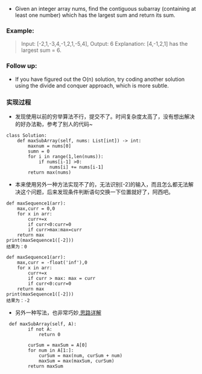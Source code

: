 - Given an integer array nums, find the contiguous subarray (containing at least one number) 
which has the largest sum and return its sum.
### Example:
> Input: [-2,1,-3,4,-1,2,1,-5,4],
    Output: 6
    Explanation: [4,-1,2,1] has the largest sum = 6.
    
### Follow up:
 - If you have figured out the O(n) solution, try coding another solution 
     using the divide and conquer approach, which is more subtle.
### 实现过程
- 发现使用以前的穷举算法不行，提交不了。时间复杂度太高了，没有想出解决的好办法勒，参考了别人的代码~
```
class Solution:
    def maxSubArray(self, nums: List[int]) -> int:
        maxnum = nums[0]
        sumn = 0
        for i in range(1,len(nums)):
            if nums[i-1] >0:
                nums[i] += nums[i-1]
        return max(nums)
```
- 本来使用另外一种方法实现不了的，无法识别[-2]的输入，而且怎么都无法解决这个问题，后来发现条件判断语句交换一下位置就好了，阿西吧。
```
def maxSequence1(arr):
    max,curr = 0,0
    for x in arr:
        curr+=x
        if curr<0:curr=0
        if curr>max:max=curr
    return max
print(maxSequence1([-2]))
结果为：0

def maxSequence1(arr):
    max,curr = -float('inf'),0
    for x in arr:
        curr+=x
        if curr > max: max = curr
        if curr<0:curr=0
    return max
print(maxSequence1([-2]))
结果为：-2
```
- 另外一种写法，也非常巧妙,[思路详解](https://www.youtube.com/watch?v=2MmGzdiKR9Y)
```
 def maxSubArray(self, A):
        if not A:
            return 0

        curSum = maxSum = A[0]
        for num in A[1:]:
            curSum = max(num, curSum + num)
            maxSum = max(maxSum, curSum)
        return maxSum
```
